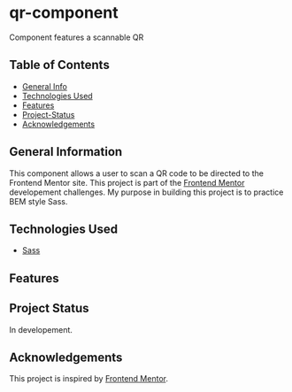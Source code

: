 # qr-component
Component features a scannable QR

## Table of Contents
* [General Info](#general-info)
* [Technologies Used](#technologies-used)
* [Features](#features)
* [Project-Status](#project-status)
* [Acknowledgements](#acknowledgements)

## General Information
This component allows a user to scan a QR code to be directed to the Frontend Mentor site. This project is part of the [Frontend Mentor](https://www.frontendmentor.io) developement challenges. My purpose in building this project is to practice BEM style Sass. 

## Technologies Used
* [Sass](https://sass-lang.com/)

## Features

## Project Status
In developement.

## Acknowledgements
This project is inspired by [Frontend Mentor](https://www.frontendmentor.io). 

